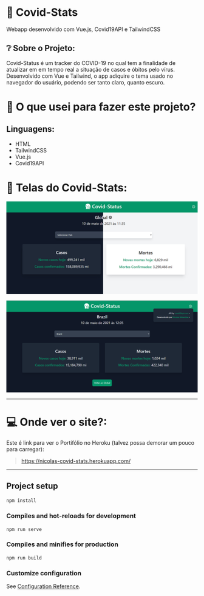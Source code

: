 # :syringe: Covid-Stats
Webapp desenvolvido com Vue.js, Covid19API e TailwindCSS


## ❔ Sobre o Projeto:

Covid-Status é um tracker do COVID-19 no qual tem a finalidade de atualizar em em tempo real a situação
de casos e óbitos pelo vírus. Desenvolvido com Vue e Tailwind, o app adiquire o tema usado no navegador do usuário,
podendo ser tanto claro, quanto escuro.

# :thinking: O que usei para fazer este projeto?
## Linguagens:
- HTML
- TailwindCSS
- Vue.js
- Covid19API

# 📱 Telas do Covid-Stats:
![Covid-Stats Global](https://github.com/bloodstormm/covid-stats/blob/master/src/assets/covid-stats.jpg)


![Tasky](https://github.com/bloodstormm/covid-stats/blob/master/src/assets/covid-stats-brasil.png)

---

# :computer: Onde ver o site?:

Este é link para ver o Portifólio no Heroku (talvez possa demorar um pouco para carregar): 
> https://nicolas-covid-stats.herokuapp.com/

---

## Project setup
```
npm install
```

### Compiles and hot-reloads for development
```
npm run serve
```

### Compiles and minifies for production
```
npm run build
```

### Customize configuration
See [Configuration Reference](https://cli.vuejs.org/config/).
